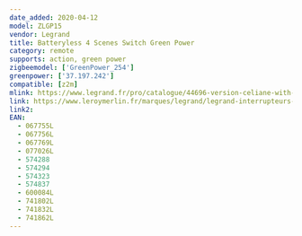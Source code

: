 ```yaml
---
date_added: 2020-04-12
model: ZLGP15
vendor: Legrand
title: Batteryless 4 Scenes Switch Green Power
category: remote
supports: action, green power
zigbeemodel: ['GreenPower_254']
greenpower: ['37.197.242']
compatible: [z2m]
mlink: https://www.legrand.fr/pro/catalogue/44696-version-celiane-with-netatmo/commande-sans-fils-sans-pile-self-e-celiane-with-netatmo-4-scenarios-enjoliveur-blanc
link: https://www.leroymerlin.fr/marques/legrand/legrand-interrupteurs-et-prises/commande-sans-fil-4-scenarios-legrand-celiane-with-netatmo-blanc-84710230.html
link2: 
EAN: 
  - 067755L
  - 067756L
  - 067769L
  - 077026L
  - 574288
  - 574294
  - 574323
  - 574837
  - 600084L
  - 741802L
  - 741832L
  - 741862L
---
```

